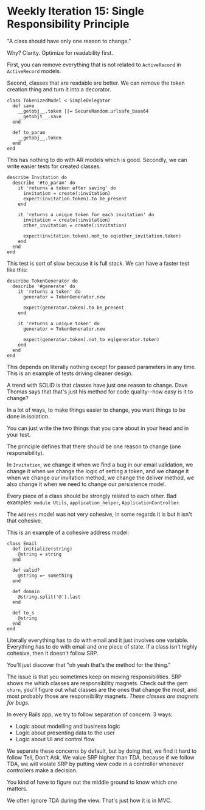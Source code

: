 # Weekly Iteration 15: Single Responsibility Principle

"A class should have only one reason to change."

Why? Clarity. Optimize for readability first.

First, you can remove everything that is not related to `ActiveRecord` in `ActiveRecord` models.

Second, classes that are readable are better. We can remove the token creation thing and turn it into a decorator.

    class TokenizedModel < SimpleDelegator
      def save
        __getobj__.token ||= SecureRandom.urlsafe_base64
        __getobjt__.save
      end

      def to_param
        __getobj__.token
      end
    end

This has nothing to do with AR models which is good. Secondly, we can write easier tests for created classes.

    describe Invitation do
      describe '#to_param' do
        it 'returns a token after saving' do
          invitation = create(:invitation)
          expect(invitation.token).to be_present
        end

        it 'returns a unique token for each invitation' do
          invitation = create(:invitation)
          other_invitation = create(:invitation)

          expect(invitation.token).not_to eq(other_invitation.token)
        end
      end
    end

This test is sort of slow because it is full stack. We can have a faster test like this:

    describe TokenGenerator do
      describe '#generate' do
        it 'returns a token' do
          generator = TokenGenerator.new

          expect(generator.token).to be_present
        end

        it 'returns a unique token' do
          generator = TokenGenerator.new

          expect(generator.token).not_to eq(generator.token)
        end
      end
    end

This depends on literally nothing except for passed parameters in any time. This is an example of tests driving cleaner design.

A trend with SOLID is that classes have just one reason to change. Dave Thomas says that that's just his method for code quality--how easy is it to change?

In a lot of ways, to make things easier to change, you want things to be done in isolation.

You can just write the two things that you care about in your head and in your test.

The principle defines that there should be one reason to change (one responsibility).

In `Invitation`, we change it when we find a bug in our email validation, we change it when we change the logic of setting a token, and we change it when we change our invitation method, we change the deliver method, we also change it when we need to change our persistence model.

Every piece of a class should be strongly related to each other. Bad examples: `module Utils`, `application_helper`, `ApplicationController`.

The `Address` model was not very cohesive, in some regards it is but it isn't that cohesive.

This is an example of a cohesive address model:

    class Email
      def initialize(string)
        @string = string
      end

      def valid?
        @string =~ something
      end

      def domain
        @string.split('@').last
      end

      def to_s
        @string
      end
    end

Literally everything has to do with email and it just involves one variable. Everything has to do with email and one piece of state. If a class isn't highly cohesive, then it doesn't follow SRP.

You'll just discover that "oh yeah that's the method for the thing."

The issue is that you sometimes keep on moving responsibilities. SRP shows me which classes are responsibility magnets. Check out the gem `churn`, you'll figure out what classes are the ones that change the most, and most probably those are responsibility magnets. *These classes are magnets for bugs.*

In every Rails app, we try to follow separation of concern. 3 ways:

- Logic about modelling and business logic
- Logic about presenting data to the user
- Logic about UI and control flow

We separate these concerns by default, but by doing that, we find it hard to follow Tell, Don't Ask. We value SRP higher than TDA, because if we follow TDA, we will violate SRP by putting view code in a controller whenever controllers make a decision.

You kind of have to figure out the middle ground to know which one matters.

We often ignore TDA during the view. That's just how it is in MVC.

